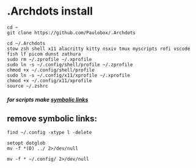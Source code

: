 # .Archdots install

```
cd ~
git clone https://github.com/Paulobox/.Archdots
```

```
cd ~/.Archdots
stow zsh shell x11 alacritty kitty nsxiv tmux myscripts rofi vscode fish lf picom dunst zathura
sudo rm ~/.zprofile ~/.xprofile
sudo ln -s ~/.config/shell/profile ~/.zprofile
chmod +x ~/.config/shell/profile
sudo ln -s ~/.config/x11/xprofile ~/.xprofile
chmod +x ~/.config/x11/xprofile
source ~/.zshrc
```

##### for scripts make [symbolic links](https://github.com/Paulobox/.dotfiles/blob/main/myscripts/.myscripts/README.md)


## remove symbolic links:

`
find ~/.config -xtype l -delete
`

```
setopt dotglob
mv -f *(D) ../ 2>/dev/null
```

```
mv -f * ~/.config/ 2>/dev/null
```

